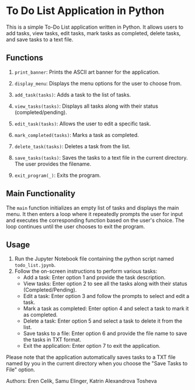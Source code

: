 To Do List Application in Python
======================

This is a simple To-Do List application written in Python. It allows users to add tasks, view tasks, edit tasks, mark tasks as completed, delete tasks, and save tasks to a text file.


Functions
---------

1. `print_banner`: Prints the ASCII art banner for the application.

2. `display_menu`: Displays the menu options for the user to choose from.

3. `add_task(tasks)`: Adds a task to the list of tasks.

4. `view_tasks(tasks)`: Displays all tasks along with their status (completed/pending).

5. `edit_task(tasks)`: Allows the user to edit a specific task.

6. `mark_completed(tasks)`: Marks a task as completed.

7. `delete_task(tasks)`: Deletes a task from the list.

8. `save_tasks(tasks)`: Saves the tasks to a text file in the current directory. The user provides the filename.

9. `exit_program(_)`: Exits the program.


Main Functionality
------------------

The `main` function initializes an empty list of tasks and displays the main menu. It then enters a loop where it repeatedly prompts the user for input and executes the corresponding function based on the user's choice. The loop continues until the user chooses to exit the program.


Usage
-----

1. Run the Jupyter Notebook file containing the python script named `todo_list.jpynb`.
2. Follow the on-screen instructions to perform various tasks:
   - Add a task: Enter option 1 and provide the task description.
   - View tasks: Enter option 2 to see all the tasks along with their status (Completed/Pending).
   - Edit a task: Enter option 3 and follow the prompts to select and edit a task.
   - Mark a task as completed: Enter option 4 and select a task to mark it as completed.
   - Delete a task: Enter option 5 and select a task to delete it from the list.
   - Save tasks to a file: Enter option 6 and provide the file name to save the tasks in TXT format.
   - Exit the application: Enter option 7 to exit the application.

Please note that the application automatically saves tasks to a TXT file named by you in the current directory when you choose the "Save Tasks to File" option.

Authors: Eren Celik, Samu Elinger, Katrin Alexandrova Tosheva
